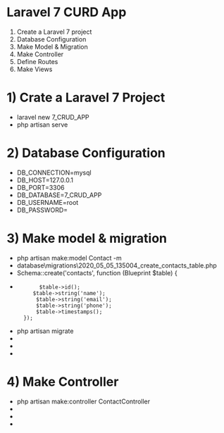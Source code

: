 # Laravel 7 CURD App
1. Create a Laravel 7 project
2. Database Configuration
3. Make Model & Migration
4. Make Controller
5. Define Routes
6. Make Views
# 1) Crate a Laravel 7 Project

- laravel new 7_CRUD_APP
- php artisan serve
# 2) Database Configuration
- DB_CONNECTION=mysql
- DB_HOST=127.0.0.1
- DB_PORT=3306
- DB_DATABASE=7_CRUD_APP
- DB_USERNAME=root
- DB_PASSWORD=
# 3) Make model & migration
- php artisan make:model Contact -m
- database\migrations\2020_05_05_135004_create_contacts_table.php
-  Schema::create('contacts', function (Blueprint $table) {
-            $table->id();
           $table->string('name');
            $table->string('email');
            $table->string('phone');
            $table->timestamps();
        });
- php artisan migrate
- 
- 
- 
# 4) Make Controller
- php artisan make:controller ContactController
- 
- 
- 

